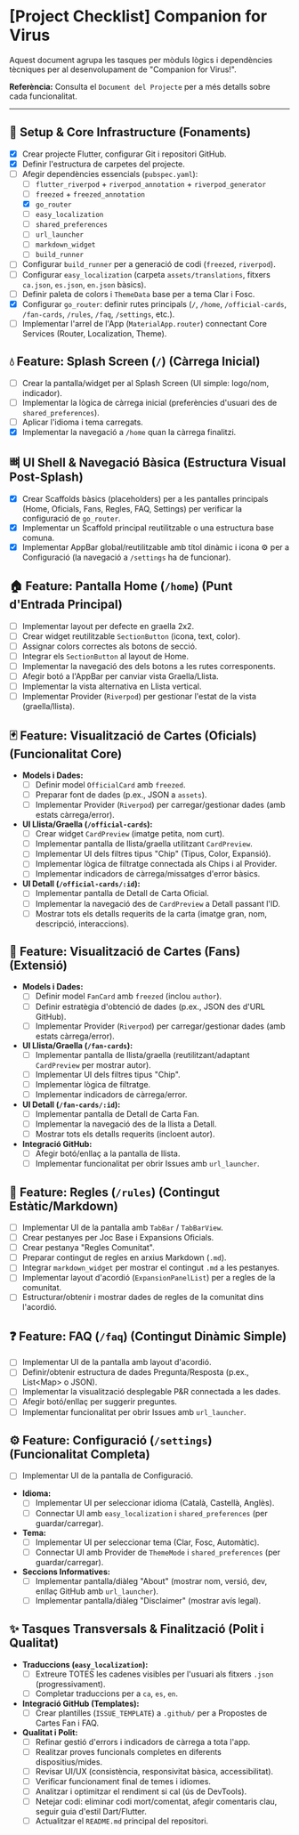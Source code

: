 # [Project Checklist] Companion for Virus

Aquest document agrupa les tasques per mòduls lògics i dependències tècniques per al desenvolupament de "Companion for Virus!".

**Referència:** Consulta el `Document del Projecte` per a més detalls sobre cada funcionalitat.

---

## 🚀 Setup & Core Infrastructure (Fonaments)

* [x] Crear projecte Flutter, configurar Git i repositori GitHub.
* [x] Definir l'estructura de carpetes del projecte.
* [ ] Afegir dependències essencials (`pubspec.yaml`):
  * [ ] `flutter_riverpod` + `riverpod_annotation` + `riverpod_generator`
  * [ ] `freezed` + `freezed_annotation`
  * [x] `go_router`
  * [ ] `easy_localization`
  * [ ] `shared_preferences`
  * [ ] `url_launcher`
  * [ ] `markdown_widget`
  * [ ] `build_runner`
* [ ] Configurar `build_runner` per a generació de codi (`freezed`, `riverpod`).
* [ ] Configurar `easy_localization` (carpeta `assets/translations`, fitxers `ca.json`, `es.json`, `en.json` bàsics).
* [ ] Definir paleta de colors i `ThemeData` base per a tema Clar i Fosc.
* [x] Configurar `go_router`: definir rutes principals (`/`, `/home`, `/official-cards`, `/fan-cards`, `/rules`, `/faq`, `/settings`, etc.).
* [ ] Implementar l'arrel de l'App (`MaterialApp.router`) connectant Core Services (Router, Localization, Theme).

## 💧 Feature: Splash Screen (`/`) (Càrrega Inicial)

* [ ] Crear la pantalla/widget per al Splash Screen (UI simple: logo/nom, indicador).
* [ ] Implementar la lògica de càrrega inicial (preferències d'usuari des de `shared_preferences`).
* [ ] Aplicar l'idioma i tema carregats.
* [x] Implementar la navegació a `/home` quan la càrrega finalitzi.

## 뼈 UI Shell & Navegació Bàsica (Estructura Visual Post-Splash)

* [x] Crear Scaffolds bàsics (placeholders) per a les pantalles principals (Home, Oficials, Fans, Regles, FAQ, Settings) per verificar la configuració de `go_router`.
* [x] Implementar un Scaffold principal reutilitzable o una estructura base comuna.
* [x] Implementar AppBar global/reutilitzable amb títol dinàmic i icona ⚙️ per a Configuració (la navegació a `/settings` ha de funcionar).

## 🏠 Feature: Pantalla Home (`/home`) (Punt d'Entrada Principal)

* [ ] Implementar layout per defecte en graella 2x2.
* [ ] Crear widget reutilitzable `SectionButton` (icona, text, color).
* [ ] Assignar colors correctes als botons de secció.
* [ ] Integrar els `SectionButton` al layout de Home.
* [ ] Implementar la navegació des dels botons a les rutes corresponents.
* [ ] Afegir botó a l'AppBar per canviar vista Graella/Llista.
* [ ] Implementar la vista alternativa en Llista vertical.
* [ ] Implementar Provider (`Riverpod`) per gestionar l'estat de la vista (graella/llista).

## 🃏 Feature: Visualització de Cartes (Oficials) (Funcionalitat Core)

* **Models i Dades:**
  * [ ] Definir model `OfficialCard` amb `freezed`.
  * [ ] Preparar font de dades (p.ex., JSON a `assets`).
  * [ ] Implementar Provider (`Riverpod`) per carregar/gestionar dades (amb estats càrrega/error).
* **UI Llista/Graella (`/official-cards`):**
  * [ ] Crear widget `CardPreview` (imatge petita, nom curt).
  * [ ] Implementar pantalla de llista/graella utilitzant `CardPreview`.
  * [ ] Implementar UI dels filtres tipus "Chip" (Tipus, Color, Expansió).
  * [ ] Implementar lògica de filtratge connectada als Chips i al Provider.
  * [ ] Implementar indicadors de càrrega/missatges d'error bàsics.
* **UI Detall (`/official-cards/:id`):**
  * [ ] Implementar pantalla de Detall de Carta Oficial.
  * [ ] Implementar la navegació des de `CardPreview` a Detall passant l'ID.
  * [ ] Mostrar tots els detalls requerits de la carta (imatge gran, nom, descripció, interaccions).

## 🎨 Feature: Visualització de Cartes (Fans) (Extensió)

* **Models i Dades:**
  * [ ] Definir model `FanCard` amb `freezed` (inclou `author`).
  * [ ] Definir estratègia d'obtenció de dades (p.ex., JSON des d'URL GitHub).
  * [ ] Implementar Provider (`Riverpod`) per carregar/gestionar dades (amb estats càrrega/error).
* **UI Llista/Graella (`/fan-cards`):**
  * [ ] Implementar pantalla de llista/graella (reutilitzant/adaptant `CardPreview` per mostrar autor).
  * [ ] Implementar UI dels filtres tipus "Chip".
  * [ ] Implementar lògica de filtratge.
  * [ ] Implementar indicadors de càrrega/error.
* **UI Detall (`/fan-cards/:id`):**
  * [ ] Implementar pantalla de Detall de Carta Fan.
  * [ ] Implementar la navegació des de la llista a Detall.
  * [ ] Mostrar tots els detalls requerits (incloent autor).
* **Integració GitHub:**
  * [ ] Afegir botó/enllaç a la pantalla de llista.
  * [ ] Implementar funcionalitat per obrir Issues amb `url_launcher`.

## 📖 Feature: Regles (`/rules`) (Contingut Estàtic/Markdown)

* [ ] Implementar UI de la pantalla amb `TabBar` / `TabBarView`.
* [ ] Crear pestanyes per Joc Base i Expansions Oficials.
* [ ] Crear pestanya "Regles Comunitat".
* [ ] Preparar contingut de regles en arxius Markdown (`.md`).
* [ ] Integrar `markdown_widget` per mostrar el contingut `.md` a les pestanyes.
* [ ] Implementar layout d'acordió (`ExpansionPanelList`) per a regles de la comunitat.
* [ ] Estructurar/obtenir i mostrar dades de regles de la comunitat dins l'acordió.

## ❓ Feature: FAQ (`/faq`) (Contingut Dinàmic Simple)

* [ ] Implementar UI de la pantalla amb layout d'acordió.
* [ ] Definir/obtenir estructura de dades Pregunta/Resposta (p.ex., List\<Map> o JSON).
* [ ] Implementar la visualització desplegable P&R connectada a les dades.
* [ ] Afegir botó/enllaç per suggerir preguntes.
* [ ] Implementar funcionalitat per obrir Issues amb `url_launcher`.

## ⚙️ Feature: Configuració (`/settings`) (Funcionalitat Completa)

* [ ] Implementar UI de la pantalla de Configuració.
* **Idioma:**
  * [ ] Implementar UI per seleccionar idioma (Català, Castellà, Anglès).
  * [ ] Connectar UI amb `easy_localization` i `shared_preferences` (per guardar/carregar).
* **Tema:**
  * [ ] Implementar UI per seleccionar tema (Clar, Fosc, Automàtic).
  * [ ] Connectar UI amb Provider de `ThemeMode` i `shared_preferences` (per guardar/carregar).
* **Seccions Informatives:**
  * [ ] Implementar pantalla/diàleg "About" (mostrar nom, versió, dev, enllaç GitHub amb `url_launcher`).
  * [ ] Implementar pantalla/diàleg "Disclaimer" (mostrar avís legal).

## ✨ Tasques Transversals & Finalització (Polit i Qualitat)

* **Traduccions (`easy_localization`):**
  * [ ] Extreure TOTES les cadenes visibles per l'usuari als fitxers `.json` (progressivament).
  * [ ] Completar traduccions per a `ca`, `es`, `en`.
* **Integració GitHub (Templates):**
  * [ ] Crear plantilles (`ISSUE_TEMPLATE`) a `.github/` per a Propostes de Cartes Fan i FAQ.
* **Qualitat i Polit:**
  * [ ] Refinar gestió d'errors i indicadors de càrrega a tota l'app.
  * [ ] Realitzar proves funcionals completes en diferents dispositius/mides.
  * [ ] Revisar UI/UX (consistència, responsivitat bàsica, accessibilitat).
  * [ ] Verificar funcionament final de temes i idiomes.
  * [ ] Analitzar i optimitzar el rendiment si cal (ús de DevTools).
  * [ ] Netejar codi: eliminar codi mort/comentat, afegir comentaris clau, seguir guia d'estil Dart/Flutter.
  * [ ] Actualitzar el `README.md` principal del repositori.
